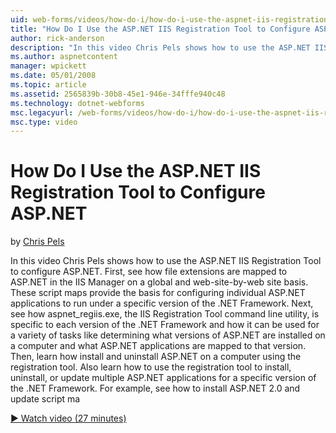 ```yaml
---
uid: web-forms/videos/how-do-i/how-do-i-use-the-aspnet-iis-registration-tool-to-configure-aspnet
title: "How Do I Use the ASP.NET IIS Registration Tool to Configure ASP.NET | Microsoft Docs"
author: rick-anderson
description: "In this video Chris Pels shows how to use the ASP.NET IIS Registration Tool to configure ASP.NET. First, see how file extensions are mapped to ASP.NET in the..."
ms.author: aspnetcontent
manager: wpickett
ms.date: 05/01/2008
ms.topic: article
ms.assetid: 2565839b-30b8-45e1-946e-34fffe940c48
ms.technology: dotnet-webforms
msc.legacyurl: /web-forms/videos/how-do-i/how-do-i-use-the-aspnet-iis-registration-tool-to-configure-aspnet
msc.type: video
---
```

How Do I Use the ASP.NET IIS Registration Tool to Configure ASP.NET
====================
by [Chris Pels](https://twitter.com/chrispels)

In this video Chris Pels shows how to use the ASP.NET IIS Registration Tool to configure ASP.NET. First, see how file extensions are mapped to ASP.NET in the IIS Manager on a global and web-site-by-web site basis. These script maps provide the basis for configuring individual ASP.NET applications to run under a specific version of the .NET Framework. Next, see how aspnet\_regiis.exe, the IIS Registration Tool command line utility, is specific to each version of the .NET Framework and how it can be used for a variety of tasks like determining what versions of ASP.NET are installed on a computer and what ASP.NET applications are mapped to that version. Then, learn how install and uninstall ASP.NET on a computer using the registration tool. Also learn how to use the registration tool to install, uninstall, or update multiple ASP.NET applications for a specific version of the .NET Framework. For example, see how to install ASP.NET 2.0 and update script ma

[&#9654; Watch video (27 minutes)](https://channel9.msdn.com/Blogs/ASP-NET-Site-Videos/how-do-i-use-the-aspnet-iis-registration-tool-to-configure-aspnet)
